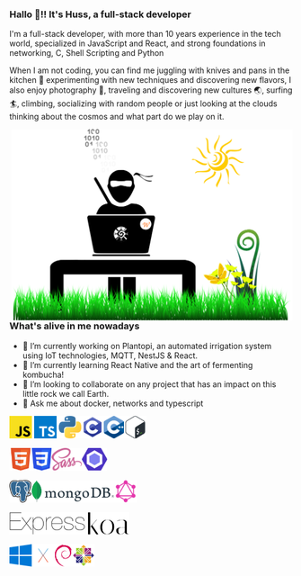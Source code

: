### Hallo 🖖!! It's Huss, a full-stack developer

  I'm a full-stack developer, with more than 10 years experience in the tech world, specialized in JavaScript and React, and strong foundations in networking, C, Shell Scripting and Python

  When I am not coding, you can find me juggling with knives and pans in the kitchen 🥘 experimenting with new techniques and discovering new flavors, I also enjoy photography 📸, traveling and discovering new cultures 🌏, surfing 🏄, climbing, socializing with random people or just looking at the clouds thinking about the cosmos and what part do we play on it.

  <img align="right" alt="illustration of web developer ninja with grass" src="./assets/NinjaDesktop.svg" width="500" height="340" />

  ### What's alive in me nowadays

  - 🔭 I’m currently working on Plantopi, an automated irrigation system using IoT technologies, MQTT, NestJS & React.
  - 🌱 I’m currently learning React Native and the art of fermenting kombucha!
  - 👯 I’m looking to collaborate on any project that has an impact on this little rock we call Earth.
  - 💬 Ask me about docker, networks and typescript


<img height="40" alt="Javascript" src="./assets/javascript.svg">  <img height="40" alt="Typescript" src="./assets/typescript-icon.svg">  <img height="40" alt="Python" src="./assets/Python.svg"><img height="40" alt="C" src="./assets/c.svg"><img height="40" alt="C++" src="./assets/c++.svg"><img height="40" alt="Bash" src="./assets/Bash.svg">
  
<img height="40" alt="HTML5" src="./assets/HTML5.svg"><img height="40" alt="CSS" src="./assets/CSS3.svg"><img height="40" alt="Sass" src="./assets/sass.svg"><img height="40" alt="Eslint" src="./assets/eslint.svg">
  
<img height="40" alt="PostgreSQL" src="./assets/postgresql.svg"><img height="40" alt="MongoDB" src="./assets/mongodb.svg"><img height="40" alt="GraphQL" src="./assets/GraphQL.svg">
  
<img height="40" alt="ExpressJS" src="./assets/express.svg">  <img height="40" alt="Koa" src="./assets/koa.svg">
  
<img height="40" alt="Windows" src="./assets/windows.svg"><img height="40" alt="MacOS" src="./assets/osx.svg"><img height="40" alt="Debian" src="./assets/debian.svg"><img height="40" alt="CentOS" src="./assets/centos.svg">
